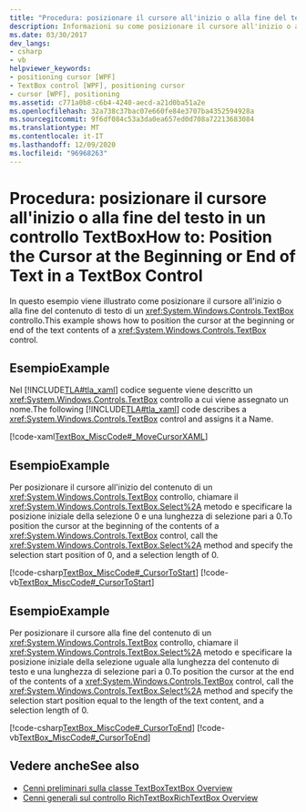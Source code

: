 ```yaml
---
title: "Procedura: posizionare il cursore all'inizio o alla fine del testo in un controllo TextBox"
description: Informazioni su come posizionare il cursore all'inizio o alla fine del contenuto di testo di un controllo TextBox Windows Presentation Foundation.
ms.date: 03/30/2017
dev_langs:
- csharp
- vb
helpviewer_keywords:
- positioning cursor [WPF]
- TextBox control [WPF], positioning cursor
- cursor [WPF], positioning
ms.assetid: c771a0b8-c6b4-4240-aecd-a21d0ba51a2e
ms.openlocfilehash: 32a738c37bac07e660fe84e3707ba4352594928a
ms.sourcegitcommit: 9f6df084c53a3da0ea657ed0d708a72213683084
ms.translationtype: MT
ms.contentlocale: it-IT
ms.lasthandoff: 12/09/2020
ms.locfileid: "96968263"
---
```

# <a name="how-to-position-the-cursor-at-the-beginning-or-end-of-text-in-a-textbox-control"></a><span data-ttu-id="89feb-103">Procedura: posizionare il cursore all'inizio o alla fine del testo in un controllo TextBox</span><span class="sxs-lookup"><span data-stu-id="89feb-103">How to: Position the Cursor at the Beginning or End of Text in a TextBox Control</span></span>
<span data-ttu-id="89feb-104">In questo esempio viene illustrato come posizionare il cursore all'inizio o alla fine del contenuto di testo di un <xref:System.Windows.Controls.TextBox> controllo.</span><span class="sxs-lookup"><span data-stu-id="89feb-104">This example shows how to position the cursor at the beginning or end of the text contents of a <xref:System.Windows.Controls.TextBox> control.</span></span>  
  
## <a name="example"></a><span data-ttu-id="89feb-105">Esempio</span><span class="sxs-lookup"><span data-stu-id="89feb-105">Example</span></span>  
 <span data-ttu-id="89feb-106">Nel [!INCLUDE[TLA#tla_xaml](../../../includes/tlasharptla-xaml-md.md)] codice seguente viene descritto un <xref:System.Windows.Controls.TextBox> controllo a cui viene assegnato un nome.</span><span class="sxs-lookup"><span data-stu-id="89feb-106">The following [!INCLUDE[TLA#tla_xaml](../../../includes/tlasharptla-xaml-md.md)] code describes a <xref:System.Windows.Controls.TextBox> control and assigns it a Name.</span></span>  
  
 [!code-xaml[TextBox_MiscCode#_MoveCursorXAML](~/samples/snippets/csharp/VS_Snippets_Wpf/TextBox_MiscCode/CSharp/Window1.xaml#_movecursorxaml)]  
  
## <a name="example"></a><span data-ttu-id="89feb-107">Esempio</span><span class="sxs-lookup"><span data-stu-id="89feb-107">Example</span></span>  
 <span data-ttu-id="89feb-108">Per posizionare il cursore all'inizio del contenuto di un <xref:System.Windows.Controls.TextBox> controllo, chiamare il <xref:System.Windows.Controls.TextBox.Select%2A> metodo e specificare la posizione iniziale della selezione 0 e una lunghezza di selezione pari a 0.</span><span class="sxs-lookup"><span data-stu-id="89feb-108">To position the cursor at the beginning of the contents of a <xref:System.Windows.Controls.TextBox> control, call the <xref:System.Windows.Controls.TextBox.Select%2A> method and specify the selection start position of 0, and a selection length of 0.</span></span>  
  
 [!code-csharp[TextBox_MiscCode#_CursorToStart](~/samples/snippets/csharp/VS_Snippets_Wpf/TextBox_MiscCode/CSharp/Window1.xaml.cs#_cursortostart)]
 [!code-vb[TextBox_MiscCode#_CursorToStart](~/samples/snippets/visualbasic/VS_Snippets_Wpf/TextBox_MiscCode/VisualBasic/Window1.xaml.vb#_cursortostart)]  
  
## <a name="example"></a><span data-ttu-id="89feb-109">Esempio</span><span class="sxs-lookup"><span data-stu-id="89feb-109">Example</span></span>  
 <span data-ttu-id="89feb-110">Per posizionare il cursore alla fine del contenuto di un <xref:System.Windows.Controls.TextBox> controllo, chiamare il <xref:System.Windows.Controls.TextBox.Select%2A> metodo e specificare la posizione iniziale della selezione uguale alla lunghezza del contenuto di testo e una lunghezza di selezione pari a 0.</span><span class="sxs-lookup"><span data-stu-id="89feb-110">To position the cursor at the end of the contents of a <xref:System.Windows.Controls.TextBox> control, call the <xref:System.Windows.Controls.TextBox.Select%2A> method and specify the selection start position equal to the  length of the text content, and a selection length of 0.</span></span>  
  
 [!code-csharp[TextBox_MiscCode#_CursorToEnd](~/samples/snippets/csharp/VS_Snippets_Wpf/TextBox_MiscCode/CSharp/Window1.xaml.cs#_cursortoend)]
 [!code-vb[TextBox_MiscCode#_CursorToEnd](~/samples/snippets/visualbasic/VS_Snippets_Wpf/TextBox_MiscCode/VisualBasic/Window1.xaml.vb#_cursortoend)]  
  
## <a name="see-also"></a><span data-ttu-id="89feb-111">Vedere anche</span><span class="sxs-lookup"><span data-stu-id="89feb-111">See also</span></span>

- [<span data-ttu-id="89feb-112">Cenni preliminari sulla classe TextBox</span><span class="sxs-lookup"><span data-stu-id="89feb-112">TextBox Overview</span></span>](textbox-overview.md)
- [<span data-ttu-id="89feb-113">Cenni generali sul controllo RichTextBox</span><span class="sxs-lookup"><span data-stu-id="89feb-113">RichTextBox Overview</span></span>](richtextbox-overview.md)
